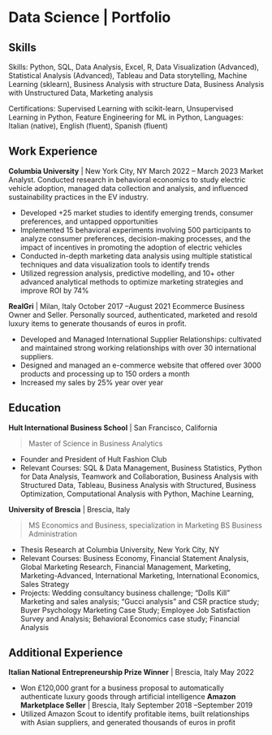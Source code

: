 # Data Science | Portfolio
 
## Skills

Skills: Python, SQL, Data Analysis, Excel, R, Data Visualization (Advanced), Statistical Analysis (Advanced), Tableau and Data storytelling, Machine Learning (sklearn), Business Analysis with structure Data, Business Analysis with Unstructured Data, Marketing analysis

Certifications: Supervised Learning with scikit-learn, Unsupervised Learning in Python, Feature Engineering for ML in Python,
Languages: Italian (native), English (fluent), Spanish (fluent)

## Work Experience
**Columbia University** | New York City, NY
March 2022 – March 2023 Market Analyst. 
Conducted research in behavioral economics to study electric vehicle adoption, managed data collection and analysis, and influenced sustainability practices in the EV industry.
- Developed +25 market studies to identify emerging trends, consumer preferences, and untapped opportunities
- Implemented 15 behavioral experiments involving 500 participants to analyze consumer preferences, decision-making
processes, and the impact of incentives in promoting the adoption of electric vehicles
- Conducted in-depth marketing data analysis using multiple statistical techniques and data visualization tools to identify trends
- Utilized regression analysis, predictive modelling, and 10+ other advanced analytical methods to optimize marketing
strategies and improve ROI by 74%

**RealGri** | Milan, Italy 
October 2017 –August 2021 Ecommerce Business Owner and Seller. 
Personally sourced, authenticated, marketed and resold luxury items to generate thousands of euros in profit.
- Developed and Managed International Supplier Relationships: cultivated and maintained strong working relationships with over 30 international suppliers.
- Designed and managed an e-commerce website that offered over 3000 products and processing up to 150 orders a month
- Increased my sales by 25% year over year


## Education

**Hult International Business School** | San Francisco, California 
> Master of Science in Business Analytics              
- Founder and President of Hult Fashion Club
- Relevant Courses: SQL & Data Management, Business Statistics, Python for Data Analysis, Teamwork and Collaboration,
Business Analysis with Structured Data, Tableau, Business Analysis with Structured, Business Optimization, Computational
Analysis with Python, Machine Learning, 

**University of Brescia** | Brescia, Italy
> MS Economics and Business, specialization in Marketing 
> BS Business Administration 
- Thesis Research at Columbia University, New York City, NY
- Relevant Courses: Business Economy, Financial Statement Analysis, Global Marketing Research, Financial Management,
Marketing, Marketing-Advanced, International Marketing, International Economics, Sales Strategy
- Projects: Wedding consultancy business challenge; “Dolls Kill” Marketing and sales analysis; “Gucci analysis” and CSR
practice study; Buyer Psychology Marketing Case Study; Employee Job Satisfaction Survey and Analysis; Behavioral Economics case study; Financial Analysis

## Additional Experience
**Italian National Entrepreneurship Prize Winner** | Brescia, Italy May 2022
- Won £120,000 grant for a business proposal to automatically authenticate luxury goods through artificial intelligence
**Amazon Marketplace Seller** | Brescia, Italy September 2018 –September 2019
- Utilized Amazon Scout to identify profitable items, built relationships with Asian suppliers, and generated thousands of euros
in profit
